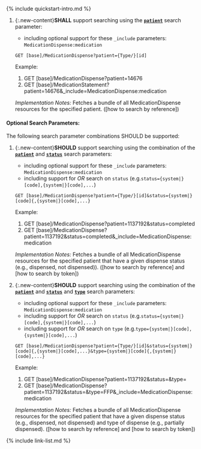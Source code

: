 {% include quickstart-intro.md %}



1. {:.new-content}**SHALL** support searching using the **[`patient`](SearchParameter-us-core-medicationdispense-patient.html)** search parameter:

    - including optional support for these `_include` parameters: `MedicationDispense:medication`

    `GET [base]/MedicationDispense?patient={Type/}[id]`

    Example:
    
      1. GET [base]/MedicationDispense?patient=14676
      1. GET [base]/MedicationStatement?patient=14676&amp;_include=MedicationDispense:medication

    *Implementation Notes:* Fetches a bundle of all MedicationDispense resources for the specified patient. ([how to search by reference])


#### Optional Search Parameters:

The following search parameter combinations SHOULD be supported:

1. {:.new-content}**SHOULD** support searching using the combination of the **[`patient`](SearchParameter-us-core-medicationdispense-patient.html)** and **[`status`](SearchParameter-us-core-medicationdispense-status.html)** search parameters:
    - including optional support for these `_include` parameters: `MedicationDispense:medication`
    - including support for *OR* search on `status` (e.g.`status={system|}[code],{system|}[code],...`)

    `GET [base]/MedicationDispense?patient={Type/}[id]&status={system|}[code]{,{system|}[code],...}`

    Example:
    
      1. GET [base]/MedicationDispense?patient=1137192&amp;status=completed
      1. GET [base]/MedicationDispense?patient=1137192&amp;status=completed&amp;_include=MedicationDispense:medication

    *Implementation Notes:* Fetches a bundle of all MedicationDispense resources for the specified patient that have a given dispense status (e.g., dispensed, not dispensed)). ([how to search by reference] and [how to search by token])

1. {:.new-content}**SHOULD** support searching using the combination of the **[`patient`](SearchParameter-us-core-medicationdispense-patient.html)** and **[`status`](SearchParameter-us-core-medicationdispense-status.html)** and **[`type`](SearchParameter-us-core-medicationdispense-type.html)** search parameters:
    - including optional support for these `_include` parameters: `MedicationDispense:medication`
    - including support for *OR* search on `status` (e.g.`status={system|}[code],{system|}[code],...`)
    - including support for *OR* search on `type` (e.g.`type={system|}[code],{system|}[code],...`)

    `GET [base]/MedicationDispense?patient={Type/}[id]&status={system|}[code]{,{system|}[code],...}&type={system|}[code]{,{system|}[code],...}`

    Example:
    
      1. GET [base]/MedicationDispense?patient=1137192&amp;status=&amp;type=
      1. GET [base]/MedicationDispense?patient=1137192&amp;status=&amp;type=FFP&amp;_include=MedicationDispense:medication

    *Implementation Notes:* Fetches a bundle of all MedicationDispense resources for the specified patient that have a given dispense status (e.g., dispensed, not dispensed) and type of dispense (e.g., partially dispensed). ([how to search by reference] and [how to search by token])



{% include link-list.md %}